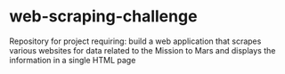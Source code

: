 # web-scraping-challenge
Repository for project requiring: build a web application that scrapes various websites for data related to the Mission to Mars and displays the information in a single HTML page
